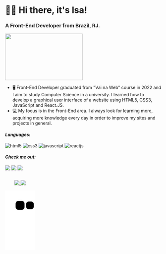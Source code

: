 <h1> 👩‍💻 Hi there, it's Isa!</h1>
<h3> A Front-End Developer from Brazil, RJ.</h3>

<img align="center" width="250" height="150" src="https://cdnb.artstation.com/p/assets/images/images/028/991/999/original/anna-havrylyukh-.gif?1596125112"/>

* 🖥️ Front-End Developer graduated from "Vai na Web" course in 2022 and I aim to study Computer Science in a university. I learned how to develop a graphical user interface of a website using HTML5, CSS3, JavaScript and React.JS.
* 💻 My focus is in the Front-End area. I always look for learning more, acquiring more knowledge every day in order to improve my sites and projects in general.


<i><h4>Languages:</h4></i>

<div>
  <img width="110" height="30" src="https://img.shields.io/badge/HTML5-E34F26?style=for-the-badge&logo=html5&logoColor=white" alt="html5"/>
  <img width="110" height="30" src="https://img.shields.io/badge/CSS3-1572B6?style=for-the-badge&logo=css3&logoColor=white" alt="css3"/>
  <img width="110" height="30" src="https://img.shields.io/badge/JavaScript-F7DF1E?style=for-the-badge&logo=javascript&logoColor=black" alt="javascript"/>
  <img width="110" height="30" src="https://img.shields.io/badge/React-20232A?style=for-the-badge&logo=react&logoColor=61DAFB" alt="reactjs"/>
</div>

<i><h4>Check me out:</h4></i>

<div>
  <a href="https://www.linkedin.com/in/isabella-lessa-b6467722a/" target="_blank"><img src="https://img.shields.io/badge/LinkedIn-0077B5?style=for-the-badge&logo=linkedin&logoColor=white" target="_blank"/><a/>
  <a href="https://www.instagram.com/bella.lessa" target="_blank"><img src="https://img.shields.io/badge/Instagram-E4405F?style=for-the-badge&logo=instagram&logoColor=white target="_blank"/><a/>
  <a href="mailto:isabella.lessa27@gmail.com" target="_blank"><img src="https://img.shields.io/badge/Gmail-D14836?style=for-the-badge&logo=gmail&logoColor=white"/><a/>
</div>

##

<div align="center" style="display: flex">
  <a href="https://github.com/Isabella-Lessa">
  <img height="180em" src="https://github-readme-stats.vercel.app/api?username=isabella-lessa&show_icons=true&theme=radical&include_all_commits=true&count_private=true"/>
  <img height="180em" src="https://github-readme-stats.vercel.app/api/top-langs/?username=isabella-lessa&layout=compact&langs_count=7&theme=radical"/>
  
  ![Snake animation](https://github.com/isabella-lessa/isabella-lessa/blob/output/github-contribution-grid-snake.svg)
  
</div>
